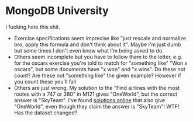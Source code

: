 # MongoDB University
I fucking hate this shit.

* Exercise specifications seem imprecise like "just rescale and normalize bro, apply this formula and don't think about it". Maybe I'm just dumb but some times I don't even know what I'm being asked to do.
* Others seem incomplete but you have to follow them to the letter, e.g. for the oscars exercise you're told to match for "something like" "Won x oscars", but some documents have "x won" and "x wins". Do these not count? Are these not "something like" the given example? However if you count these you'll fail
* Others are just wrong. My solution to the "Find airlines with the most routes with a 747 or 380" in M121 gives "OneWorld", but the correct answer is "SkyTeam". I've found [solutions online](https://github.com/aurasphere/mongodb-university-classes/blob/master/M121%20-%20The%20MongoDB%20Aggregation%20Framework/Chapter%203%20-%20Core%20Aggregation%20-%20Combining%20Information/Lab%203.3%20-%20Using%20%24lookup/Lab%203-3%20Solution.js) that also give "OneWorld", even though they claim the answer is "SkyTeam"! WTF! Has the dataset changed?
